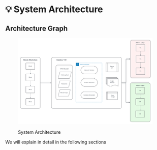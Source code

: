# 💡 System Architecture

## Architecture Graph

<figure><img src="../.gitbook/assets/Cloud Architecture (2).png" alt=""><figcaption><p>System Architecture</p></figcaption></figure>

We will explain in detail in the following sections
